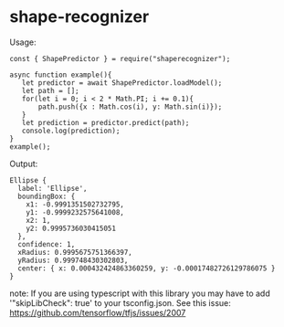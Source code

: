 ﻿# shape-recognizer
 
 Usage:
 ```
 const { ShapePredictor } = require("shaperecognizer");

async function example(){
    let predictor = await ShapePredictor.loadModel();
    let path = [];
    for(let i = 0; i < 2 * Math.PI; i += 0.1){
        path.push({x : Math.cos(i), y: Math.sin(i)});
    }
    let prediction = predictor.predict(path);
    console.log(prediction);    
}
example();
```
Output:
```
Ellipse {
  label: 'Ellipse',
  boundingBox: {
    x1: -0.9991351502732795,
    y1: -0.9999232575641008,
    x2: 1,
    y2: 0.9995736030415051
  },
  confidence: 1,
  xRadius: 0.9995675751366397,
  yRadius: 0.999748430302803,
  center: { x: 0.000432424863360259, y: -0.00017482726129786075 }
}
```
note: 
If you are using typescript with this library you may have to add '"skipLibCheck": true' to your tsconfig.json. See this issue: https://github.com/tensorflow/tfjs/issues/2007
